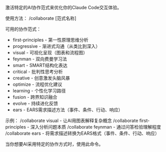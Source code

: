 激活特定的AI协作范式来优化你的Claude Code交互体验。

使用方法：
/collaborate [范式名称]

可用的协作范式：
- first-principles - 第一性原理思维分析
- progressive - 渐进式沟通（从类比到深入）
- visual - 可视化呈现（图表和流程图）
- feynman - 双向费曼学习法
- smart - SMART结构化表达
- critical - 批判性思考分析
- creative - 创意激发头脑风暴
- optimize - 流程优化建议
- learning - 个性化学习路径
- fusion - 跨界知识融合
- evolve - 持续进化反馈
- ears - EARS需求描述方法（事件、条件、行动、响应）

示例：
/collaborate visual - 让AI用图表解释复杂概念
/collaborate first-principles - 深入分析问题本质
/collaborate feynman - 通过问答检验理解程度
/collaborate ears - 将需求描述转换为EARS格式（事件、条件、行动、响应）

当你想要AI采用特定的协作方式时，使用此命令。